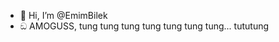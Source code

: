 - 👋 Hi, I’m @EmimBilek
- ඞ AMOGUSS, tung tung tung tung tung tung tung... tututung

<!---
EmimBilek/EmimBilek is a ✨ special ✨ repository because its `README.md` (this file) appears on your GitHub profile.
You can click the Preview link to take a look at your changes.
--->
